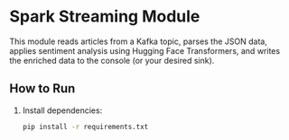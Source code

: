 # Spark Streaming Module

This module reads articles from a Kafka topic, parses the JSON data, applies sentiment analysis using Hugging Face Transformers, and writes the enriched data to the console (or your desired sink).

## How to Run

1. Install dependencies:
   ```bash
   pip install -r requirements.txt

